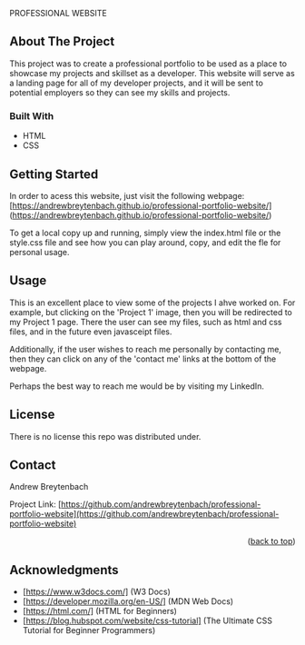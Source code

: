 PROFESSIONAL WEBSITE

## About The Project

This project was to create a professional portfolio to be used as a place to showcase my projects and skillset as a developer. This website will serve as a landing page for all of my developer projects, and it will be sent to potential employers so they can see my skills and projects. 

### Built With

* HTML 
* CSS

## Getting Started

In order to acess this website, just visit the following webpage: [https://andrewbreytenbach.github.io/professional-portfolio-website/]   (https://andrewbreytenbach.github.io/professional-portfolio-website/)

To get a local copy up and running, simply view the index.html file or the style.css file and see how you can play around, copy, and edit the fle for personal usage. 

## Usage

This is an excellent place to view some of the projects I ahve worked on. For example, but clicking on the 'Project 1' image, then you will be redirected to my Project 1 page. There the user can see my files, such as html and css files, and in the future even javasceipt files. 

Additionally, if the user wishes to reach me personally by contacting me, then they can click on any of the 'contact me' links at the bottom of the webpage. 

Perhaps the best way to reach me would be by visiting my LinkedIn. 

## License

There is no license this repo was distributed under. 

## Contact

Andrew Breytenbach

Project Link: [https://github.com/andrewbreytenbach/professional-portfolio-website](https://github.com/andrewbreytenbach/professional-portfolio-website)

<p align="right">(<a href="#readme-top">back to top</a>)</p>

## Acknowledgments

* [https://www.w3docs.com/] (W3 Docs)
* [https://developer.mozilla.org/en-US/] (MDN Web Docs)
* [https://html.com/] (HTML for Beginners)
* [https://blog.hubspot.com/website/css-tutorial] (The Ultimate CSS Tutorial for Beginner Programmers)

